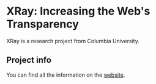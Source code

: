 # XRay: Increasing the Web's Transparency

XRay is a research project from Columbia University.

## Project info

You can find all the information on the [website](http://xray.cs.columbia.edu).
